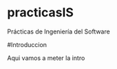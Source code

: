 practicasIS
===========

Prácticas de Ingeniería del Software

#Introduccion

Aqui vamos a meter la intro
